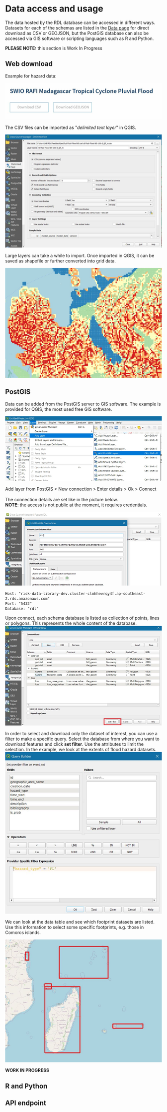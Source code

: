 # Data access and usage
The data hosted by the RDL database can be accessed in different ways. Datasets for each of the schemas are listed in the [Data page](http://riskdatalibrary.org/data) for direct download as CSV or GEOJSON, but the PostGIS database can also be accessed via GIS software or scripting languages such as R and Python.

**PLEASE NOTE:** this section is Work In Progress

## Web download
Example for hazard data:

![Data download](img/web_download.jpg)

The CSV files can be imported as "*delimited text layer*" in QGIS.

![Data download](img/web_qgis.jpg)

Large layers can take a while to import. Once imported in QGIS, it can be saved as shapefile or further converted into grid data.

![Data download](img/qgis_view.jpg)

## PostGIS
Data can be added from the PostGIS server to GIS software. The example is provided for QGIS, the most used free GIS software.

![QGIS access](img/qgis_access.jpg)

Add layer from PostGIS > New connection > Enter details > Ok > Connect<br><br>
The connection details are set like in the picture below.<br>
**NOTE**: the access is not public at the moment, it requires credentials.

![QGIS access](img/qgis_access2.jpg)

	Host: "risk-data-library-dev.cluster-clmhhevrqy4f.ap-southeast-2.rds.amazonaws.com"
	Port: "5432"
	Database: "rdl"

Upon connect, each schema database is listed as collection of points, lines or polygons. This represents the whole content of the database.
![QGIS access](img/qgis_access3.jpg)

In order to select and download only the dataset of interest, you can use a filter to make a specific query. Select the database from where you want to download features and click **set filter**. Use the attributes to limit the selection. In the example, we look at the extents of flood hazard datasets.
![QGIS access](img/qgis_access4.jpg)

We can look at the data table and see which footprint datasets are listed. Use this information to select some specific footprints, e.g. those in Comoros islands.

![QGIS access](img/qgis_access5.jpg)

**WORK IN PROGRESS**

## R and Python

## API endpoint
